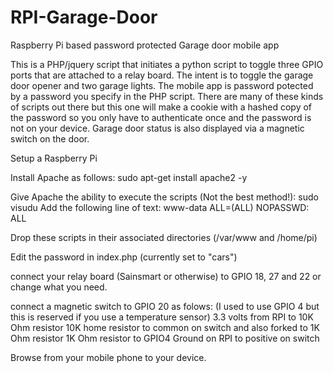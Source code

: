 # RPI-Garage-Door
Raspberry Pi based password protected Garage door mobile app 

This is a PHP/jquery script that initiates a python script to toggle three GPIO ports that are attached to a relay board. The intent is to toggle the garage door opener and two garage lights. The mobile app is password potected by a password you specify in the PHP script.  There are many of these kinds of scripts out there but this one will make a cookie with a hashed copy of the password so you only have to  authenticate once and the password is not on your device. Garage door status is also displayed via a magnetic switch on the door. 

Setup a Raspberry Pi

Install Apache as follows:
      sudo apt-get install apache2 -y
    
Give Apache the ability to execute the scripts (Not the best method!):
      sudo visudu
          Add the following line of text:
                www-data ALL=(ALL) NOPASSWD: ALL
                
Drop these scripts in their associated directories (/var/www and /home/pi)

Edit the password in index.php (currently set to "cars")

connect your relay board (Sainsmart or otherwise) to GPIO 18, 27 and 22 or change what you need.

connect a magnetic switch to GPIO 20 as folows:
(I used to use GPIO 4 but this is reserved if you use a temperature sensor)
	3.3 volts from RPI to 10K Ohm resistor
	10K home resistor to common on switch and also forked to 1K Ohm resistor
	1K Ohm resistor to GPIO4
	Ground on RPI to positive on switch



Browse from your mobile phone to your device.
